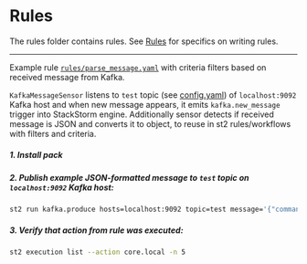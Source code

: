 # Rules
The rules folder contains rules. See [Rules](http://docs.stackstorm.com/rules.html) for specifics on writing rules.

----------

Example rule [`rules/parse_message.yaml`](rules/parse_message.yaml) with criteria filters based on received message from Kafka.

`KafkaMessageSensor` listens to `test` topic (see [config.yaml](./config.yaml)) of `localhost:9092`
Kafka host and when new message appears, it emits `kafka.new_message` trigger into StackStorm engine.
Additionally sensor detects if received message is JSON and converts it to object,
to reuse in st2 rules/workflows with filters and criteria. 

##### 1. Install pack

##### 2. Publish example JSON-formatted message to `test` topic on `localhost:9092` Kafka host:
```sh
st2 run kafka.produce hosts=localhost:9092 topic=test message='{"command": "MONITOR",	"source": "HailATaxii.STIX.dShield.list",	"id": "openz2-123abcde-7641-4169-8227-3584521e1e32", "groupid": "123abcde-7641-4169-8227-3584521e1e32", "timestamp": "2015-07-16T00:00:00Z", "attributeQualification": "ALL",	"attributes": [{"attributeName": "SUBNET", "attributeValue": "99.99.99.0/24"}]}'
```

##### 3. Verify that action from rule was executed:
```sh
st2 execution list --action core.local -n 5
```

